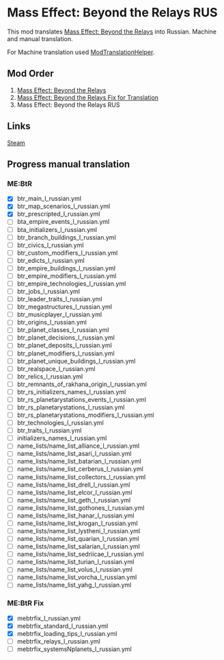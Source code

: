 # Mass Effect: Beyond the Relays RUS
This mod translates [Mass Effect: Beyond the Relays](https://steamcommunity.com/sharedfiles/filedetails/?id=2911033004) into Russian.
Machine and manual translation.

For Machine translation used [ModTranslationHelper](https://github.com/JuryReimis/ModTranslationHelper).

## Mod Order
1. [Mass Effect: Beyond the Relays](https://steamcommunity.com/sharedfiles/filedetails/?id=2911033004)
2. [Mass Effect: Beyond the Relays Fix for Translation](https://steamcommunity.com/sharedfiles/filedetails/?id=2954292659)
2. Mass Effect: Beyond the Relays RUS

## Links
[Steam](https://steamcommunity.com/sharedfiles/filedetails/?id=2962477889)

## Progress manual translation
### ME:BtR
- [x] btr_main_l_russian.yml
- [x] btr_map_scenarios_l_russian.yml
- [x] btr_prescripted_l_russian.yml
- [ ] bta_empire_events_l_russian.yml
- [ ] bta_initializers_l_russian.yml
- [ ] btr_branch_buildings_l_russian.yml
- [ ] btr_civics_l_russian.yml
- [ ] btr_custom_modifiers_l_russian.yml
- [ ] btr_edicts_l_russian.yml
- [ ] btr_empire_buildings_l_russian.yml
- [ ] btr_empire_modifiers_l_russian.yml
- [ ] btr_empire_technologies_l_russian.yml
- [ ] btr_jobs_l_russian.yml
- [ ] btr_leader_traits_l_russian.yml
- [ ] btr_megastructures_l_russian.yml
- [ ] btr_musicplayer_l_russian.yml
- [ ] btr_origins_l_russian.yml
- [ ] btr_planet_classes_l_russian.yml
- [ ] btr_planet_decisions_l_russian.yml
- [ ] btr_planet_deposits_l_russian.yml
- [ ] btr_planet_modifiers_l_russian.yml
- [ ] btr_planet_unique_buildings_l_russian.yml
- [ ] btr_realspace_l_russian.yml
- [ ] btr_relics_l_russian.yml
- [ ] btr_remnants_of_rakhana_origin_l_russian.yml
- [ ] btr_rs_initializers_names_l_russian.yml
- [ ] btr_rs_planetarystations_events_l_russian.yml
- [ ] btr_rs_planetarystations_l_russian.yml
- [ ] btr_rs_planetarystations_modifiers_l_russian.yml
- [ ] btr_technologies_l_russian.yml
- [ ] btr_traits_l_russian.yml
- [ ] initializers_names_l_russian.yml
- [ ] name_lists/name_list_alliance_l_russian.yml
- [ ] name_lists/name_list_asari_l_russian.yml
- [ ] name_lists/name_list_batarian_l_russian.yml
- [ ] name_lists/name_list_cerberus_l_russian.yml
- [ ] name_lists/name_list_collectors_l_russian.yml
- [ ] name_lists/name_list_drell_l_russian.yml
- [ ] name_lists/name_list_elcor_l_russian.yml
- [ ] name_lists/name_list_geth_l_russian.yml
- [ ] name_lists/name_list_gothones_l_russian.yml
- [ ] name_lists/name_list_hanar_l_russian.yml
- [ ] name_lists/name_list_krogan_l_russian.yml
- [ ] name_lists/name_list_lystheni_l_russian.yml
- [ ] name_lists/name_list_quarian_l_russian.yml
- [ ] name_lists/name_list_salarian_l_russian.yml
- [ ] name_lists/name_list_sedriicae_l_russian.yml
- [ ] name_lists/name_list_turian_l_russian.yml
- [ ] name_lists/name_list_volus_l_russian.yml
- [ ] name_lists/name_list_vorcha_l_russian.yml
- [ ] name_lists/name_list_yahg_l_russian.yml

### ME:BtR Fix
- [x] mebtrfix_l_russian.yml
- [x] mebtrfix_standard_l_russian.yml
- [x] mebtrfix_loading_tips_l_russian.yml
- [ ] mebtrfix_relays_l_russian.yml
- [ ] mebtrfix_systemsNplanets_l_russian.yml

